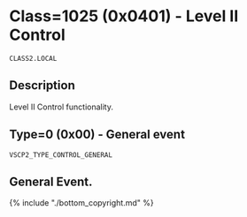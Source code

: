 # Class=1025 (0x0401) - Level II Control

    CLASS2.LOCAL

## Description

Level II Control functionality.
## Type=0 (0x00) - General event
    VSCP2_TYPE_CONTROL_GENERAL
General Event.
----

{% include "./bottom_copyright.md" %}